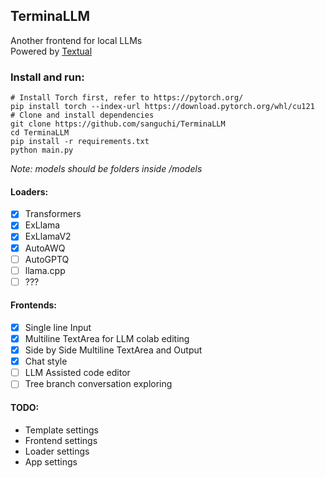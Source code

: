 ## TerminaLLM  
Another frontend for local LLMs  
Powered by [Textual](https://textual.textualize.io/)  

### Install and run:  
```
# Install Torch first, refer to https://pytorch.org/
pip install torch --index-url https://download.pytorch.org/whl/cu121
# Clone and install dependencies
git clone https://github.com/sanguchi/TerminaLLM  
cd TerminaLLM  
pip install -r requirements.txt  
python main.py  
```

_Note:  models should be folders inside /models_


#### Loaders:  
- [x] Transformers  
- [x] ExLlama  
- [x] ExLlamaV2  
- [x] AutoAWQ  
- [ ] AutoGPTQ  
- [ ] llama.cpp  
- [ ] ???  

#### Frontends:  
- [x] Single line Input  
- [x] Multiline TextArea for LLM colab editing  
- [x] Side by Side Multiline TextArea and Output
- [x] Chat style  
- [ ] LLM Assisted code editor  
- [ ] Tree branch conversation exploring  

#### TODO:  
- Template settings
- Frontend settings
- Loader settings
- App settings
